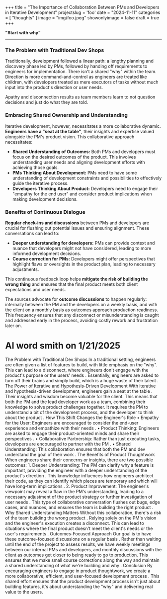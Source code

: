+++
title = "The Importance of Collaboration Between PMs and Developers in Iterative Development"
projectslug = 'foo'
date = "2024-11-11"
categories = [ "thoughts" ]
image = "img/foo.jpeg"
showonlyimage = false
draft = true
+++

**"Start with why"**
<!--more-->
---


### The Problem with Traditional Dev Shops

Traditionally, development followed a linear path: a lengthy planning and discovery phase led by PMs, followed by handing off requirements to engineers for implementation. There isn't a shared "why" within the team. Direction is more command-and-control as engineers are treated like children, with developers treated as mere executors of tasks without much input into the product's direction or user needs. 

Apathy and disconnection results as team members learn to not question decisions and just do what they are told.


### Embracing Shared Ownership and Understanding

Iterative development, however, necessitates a more collaborative dynamic. **Engineers have a "seat at the table"**, their insights and expertise valued alongside the PM's product vision. This collaborative approach necessitates:

* **Shared Understanding of Outcomes:** Both PMs and developers must focus on the desired outcomes of the product. This involves understanding user needs and aligning development efforts with achieving those goals.
* **PMs Thinking About Development:** PMs need to have some understanding of development constraints and possibilities to effectively guide the iterative process.
* **Developers Thinking About Product:** Developers need to engage their "empathy for the end user" and consider product implications when making development decisions.

### Benefits of Continuous Dialogue

**Regular check-ins and discussions** between PMs and developers are crucial for flushing out potential issues and ensuring alignment.  These conversations can lead to:

* **Deeper understanding for developers:**  PMs can provide context and nuance that developers might not have considered, leading to more informed development decisions.
* **Course correction for PMs:** Developers might offer perspectives that highlight flaws or oversights in the product plan, leading to necessary adjustments.

This continuous feedback loop helps **mitigate the risk of building the wrong thing** and ensures that the final product meets both client expectations and user needs. 

The sources advocate for **outcome discussions** to happen regularly: internally between the PM and the developers on a weekly basis, and with the client on a monthly basis as outcomes approach production readiness. This frequency ensures that any disconnect or misunderstanding is caught and addressed early in the process, avoiding costly rework and frustration later on.


# AI word smith on 1/21/2025

The Problem with Traditional Dev Shops
In a traditional setting, engineers are often given a list of features to build, with little emphasis on the "why". This can lead to a disconnect, where engineers don't engage with the product's purpose or the users' needs
. Essentially, engineers are asked to turn off their brains and simply build, which is a huge waste of their talent
.
The Power of Iterative and Hypothesis-Driven Development
With iterative and hypothesis-driven development, engineers gain a seat at the table
. Their insights and wisdom become valuable for the client. This means that both the PM and the lead developer work as a team, combining their knowledge to solve product challenges together. It requires the PM to understand a bit of the development process, and the developer to think about the product
.
How This Shift Changes the Engineer's Role
•
Empathy for the User: Engineers are encouraged to consider the end-user experience and empathize with their needs
.
•
Product Thinking: Engineers are asked to engage their product-oriented minds and share their perspectives
.
•
Collaborative Partnership: Rather than just executing tasks, developers are encouraged to partner with the PM
.
•
Shared Understanding: This collaboration ensures that both the PM and dev understand the goal of their work
.
The Benefits of Product Thoughtwork
When engineers share their concerns or insights, there are two possible outcomes:
1.
Deeper Understanding: The PM can clarify why a feature is important, providing the engineer with a deeper understanding of the product's direction
. This knowledge influences how engineers architect their code, as they can identify which pieces are temporary and which will have long-term implications
.
2.
Product Improvement: The engineer's viewpoint may reveal a flaw in the PM's understanding, leading to a necessary adjustment of the product strategy or further investigation of user needs
. This type of collaborative conversation flushes out bugs, edge cases, and nuances, and ensures the team is building the right product
.
Why Shared Understanding Matters
Without this collaboration, there's a risk of the team building the wrong product
. Relying solely on the PM's vision and the engineer's execution creates a disconnect. This can lead to situations where the final product doesn't meet the client's needs or the user's requirements
.
Outcomes-Focused Approach
Our goal is to have these outcome-focused discussions on a regular basis
. Rather than waiting until the end of the project to assess results, we have weekly meetings between our internal PMs and developers, and monthly discussions with the client as outcomes get closer to being ready to go to production. This ensures that we make small course corrections along the way and maintain a shared understanding of what we're building and why
.
Conclusion
By encouraging engineers to engage in product thoughtwork, we create a more collaborative, efficient, and user-focused development process
. This shared effort ensures that the product development process isn't just about building features, it's about understanding the "why" and delivering real value to the users.
